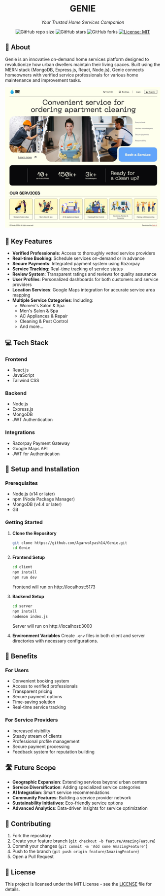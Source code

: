 <div align="center">
  <h1>GENIE</h1>
  <p><i>Your Trusted Home Services Companion</i></p>

  ![GitHub repo size](https://img.shields.io/github/repo-size/Agarwalyash14/Genie)
  ![GitHub stars](https://img.shields.io/github/stars/Agarwalyash14/Genie)
  ![GitHub forks](https://img.shields.io/github/forks/Agarwalyash14/Genie)
  [![License: MIT](https://img.shields.io/badge/License-MIT-yellow.svg)](https://opensource.org/licenses/MIT)
</div>

## 📑 About

Genie is an innovative on-demand home services platform designed to revolutionize how urban dwellers maintain their living spaces. Built using the MERN stack (MongoDB, Express.js, React, Node.js), Genie connects homeowners with verified service professionals for various home maintenance and improvement tasks.

![GENIE](https://raw.githubusercontent.com/Agarwalyash14/Genie/main/client/public/main_page.jpeg)

## 🌟 Key Features

- **Verified Professionals**: Access to thoroughly vetted service providers
- **Real-time Booking**: Schedule services on-demand or in advance
- **Secure Payments**: Integrated payment system using Razorpay
- **Service Tracking**: Real-time tracking of service status
- **Review System**: Transparent ratings and reviews for quality assurance
- **User Profiles**: Personalized dashboards for both customers and service providers
- **Location Services**: Google Maps integration for accurate service area mapping
- **Multiple Service Categories**: Including:
  - Women's Salon & Spa
  - Men's Salon & Spa
  - AC Appliances & Repair
  - Cleaning & Pest Control
  - And more...

## 💻 Tech Stack

### Frontend
- React.js
- JavaScript
- Tailwind CSS

### Backend
- Node.js
- Express.js
- MongoDB
- JWT Authentication

### Integrations
- Razorpay Payment Gateway
- Google Maps API
- JWT for Authentication

## 🚀 Setup and Installation

### Prerequisites
- Node.js (v14 or later)
- npm (Node Package Manager)
- MongoDB (v4.4 or later)
- Git

### Getting Started

1. **Clone the Repository**
   ```bash
   git clone https://github.com/Agarwalyash14/Genie.git
   cd Genie
   ```

2. **Frontend Setup**
   ```bash
   cd client
   npm install
   npm run dev
   ```
   Frontend will run on http://localhost:5173

3. **Backend Setup**
   ```bash
   cd server
   npm install
   nodemon index.js
   ```
   Server will run on http://localhost:3000

4. **Environment Variables**
   Create `.env` files in both client and server directories with necessary configurations.

## 🌈 Benefits

### For Users
- Convenient booking system
- Access to verified professionals
- Transparent pricing
- Secure payment options
- Time-saving solution
- Real-time service tracking

### For Service Providers
- Increased visibility
- Steady stream of clients
- Professional profile management
- Secure payment processing
- Feedback system for reputation building

## 🛣️ Future Scope

- **Geographic Expansion**: Extending services beyond urban centers
- **Service Diversification**: Adding specialized service categories
- **AI Integration**: Smart service recommendations
- **Community Features**: Building a service provider network
- **Sustainability Initiatives**: Eco-friendly service options
- **Advanced Analytics**: Data-driven insights for service optimization

## 👥 Contributing

1. Fork the repository
2. Create your feature branch (`git checkout -b feature/AmazingFeature`)
3. Commit your changes (`git commit -m 'Add some AmazingFeature'`)
4. Push to the branch (`git push origin feature/AmazingFeature`)
5. Open a Pull Request

## 📄 License

This project is licensed under the MIT License - see the [LICENSE](LICENSE) file for details.

